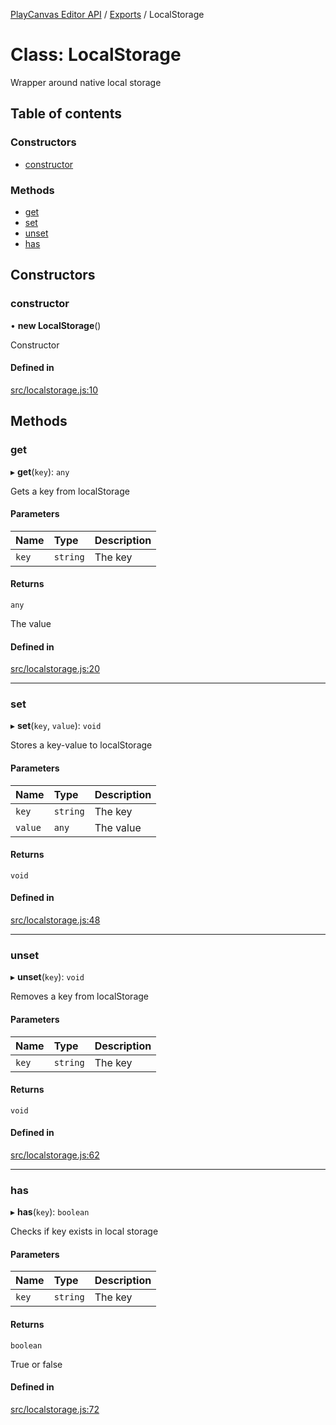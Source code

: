 [PlayCanvas Editor API](../README.md) / [Exports](../modules.md) / LocalStorage

# Class: LocalStorage

Wrapper around native local storage

## Table of contents

### Constructors

- [constructor](LocalStorage.md#constructor)

### Methods

- [get](LocalStorage.md#get)
- [set](LocalStorage.md#set)
- [unset](LocalStorage.md#unset)
- [has](LocalStorage.md#has)

## Constructors

### constructor

• **new LocalStorage**()

Constructor

#### Defined in

[src/localstorage.js:10](https://github.com/playcanvas/editor-api/blob/cd796c6/src/localstorage.js#L10)

## Methods

### get

▸ **get**(`key`): `any`

Gets a key from localStorage

#### Parameters

| Name | Type | Description |
| :------ | :------ | :------ |
| `key` | `string` | The key |

#### Returns

`any`

The value

#### Defined in

[src/localstorage.js:20](https://github.com/playcanvas/editor-api/blob/cd796c6/src/localstorage.js#L20)

___

### set

▸ **set**(`key`, `value`): `void`

Stores a key-value to localStorage

#### Parameters

| Name | Type | Description |
| :------ | :------ | :------ |
| `key` | `string` | The key |
| `value` | `any` | The value |

#### Returns

`void`

#### Defined in

[src/localstorage.js:48](https://github.com/playcanvas/editor-api/blob/cd796c6/src/localstorage.js#L48)

___

### unset

▸ **unset**(`key`): `void`

Removes a key from localStorage

#### Parameters

| Name | Type | Description |
| :------ | :------ | :------ |
| `key` | `string` | The key |

#### Returns

`void`

#### Defined in

[src/localstorage.js:62](https://github.com/playcanvas/editor-api/blob/cd796c6/src/localstorage.js#L62)

___

### has

▸ **has**(`key`): `boolean`

Checks if key exists in local storage

#### Parameters

| Name | Type | Description |
| :------ | :------ | :------ |
| `key` | `string` | The key |

#### Returns

`boolean`

True or false

#### Defined in

[src/localstorage.js:72](https://github.com/playcanvas/editor-api/blob/cd796c6/src/localstorage.js#L72)
